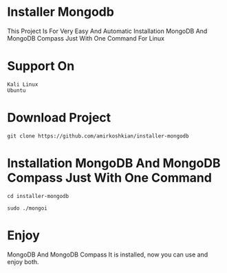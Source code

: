 # Installer Mongodb
This Project Is For Very Easy And Automatic Installation MongoDB And MongoDB Compass Just With One Command For Linux

# Support On
```
Kali Linux
Ubuntu
```

# Download Project
```
git clone https://github.com/amirkoshkian/installer-mongodb
```

# Installation MongoDB And MongoDB Compass Just With One Command
```
cd installer-mongodb
```
```
sudo ./mongoi
```

# Enjoy
MongoDB And MongoDB Compass It is installed, now you can use and enjoy both.
